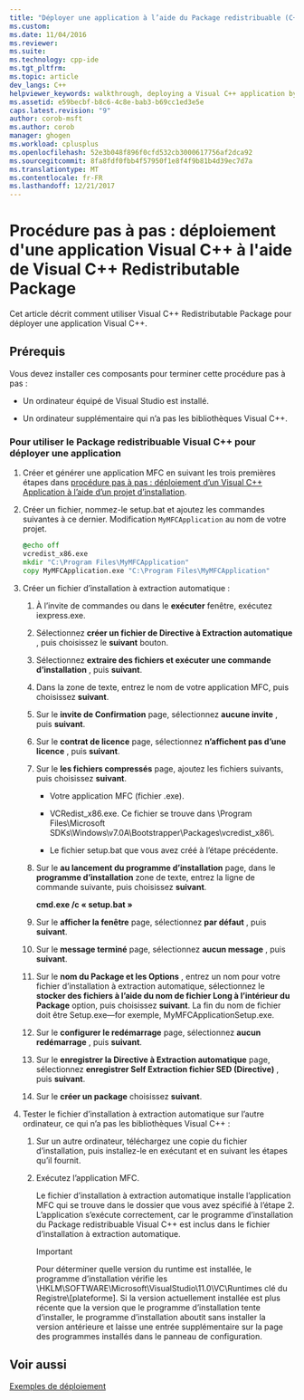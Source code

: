 ```yaml
---
title: "Déployer une application à l’aide du Package redistribuable (C++) | Documents Microsoft"
ms.custom: 
ms.date: 11/04/2016
ms.reviewer: 
ms.suite: 
ms.technology: cpp-ide
ms.tgt_pltfrm: 
ms.topic: article
dev_langs: C++
helpviewer_keywords: walkthrough, deploying a Visual C++ application by using the redistributable package
ms.assetid: e59becbf-b8c6-4c8e-bab3-b69cc1ed3e5e
caps.latest.revision: "9"
author: corob-msft
ms.author: corob
manager: ghogen
ms.workload: cplusplus
ms.openlocfilehash: 52e3b048f896f0cfd532cb3000617756af2dca92
ms.sourcegitcommit: 8fa8fdf0fbb4f57950f1e8f4f9b81b4d39ec7d7a
ms.translationtype: MT
ms.contentlocale: fr-FR
ms.lasthandoff: 12/21/2017
---
```

# <a name="walkthrough-deploying-a-visual-c-application-by-using-the-visual-c-redistributable-package"></a>Procédure pas à pas : déploiement d'une application Visual C++ à l'aide de Visual C++ Redistributable Package
Cet article décrit comment utiliser Visual C++ Redistributable Package pour déployer une application Visual C++.  
  
## <a name="prerequisites"></a>Prérequis  
 Vous devez installer ces composants pour terminer cette procédure pas à pas :  
  
-   Un ordinateur équipé de Visual Studio est installé.  
  
-   Un ordinateur supplémentaire qui n’a pas les bibliothèques Visual C++.  
  
### <a name="to-use-the-visual-c-redistributable-package-to-deploy-an-application"></a>Pour utiliser le Package redistribuable Visual C++ pour déployer une application  
  
1.  Créer et générer une application MFC en suivant les trois premières étapes dans [procédure pas à pas : déploiement d’un Visual C++ Application à l’aide d’un projet d’installation](../ide/deploying-visual-cpp-application-by-using-the-vcpp-redistributable-package.md).  
  
2.  Créer un fichier, nommez-le setup.bat et ajoutez les commandes suivantes à ce dernier. Modification `MyMFCApplication` au nom de votre projet.  
  
    ```cmd
    @echo off  
    vcredist_x86.exe  
    mkdir "C:\Program Files\MyMFCApplication"  
    copy MyMFCApplication.exe "C:\Program Files\MyMFCApplication"  
    ```  
  
3.  Créer un fichier d’installation à extraction automatique :  
  
    1.  À l’invite de commandes ou dans le **exécuter** fenêtre, exécutez iexpress.exe.  
  
    2.  Sélectionnez **créer un fichier de Directive à Extraction automatique** , puis choisissez le **suivant** bouton.  
  
    3.  Sélectionnez **extraire des fichiers et exécuter une commande d’installation** , puis **suivant**.  
  
    4.  Dans la zone de texte, entrez le nom de votre application MFC, puis choisissez **suivant**.  
  
    5.  Sur le **invite de Confirmation** page, sélectionnez **aucune invite** , puis **suivant**.  
  
    6.  Sur le **contrat de licence** page, sélectionnez **n’affichent pas d’une licence** , puis **suivant**.  
  
    7.  Sur le **les fichiers compressés** page, ajoutez les fichiers suivants, puis choisissez **suivant**.  
  
        -   Votre application MFC (fichier .exe).  
  
        -   VCRedist_x86.exe. Ce fichier se trouve dans \Program Files\Microsoft SDKs\Windows\v7.0A\Bootstrapper\Packages\vcredist_x86\\.  
  
        -   Le fichier setup.bat que vous avez créé à l’étape précédente.  
  
    8.  Sur le **au lancement du programme d’installation** page, dans le **programme d’installation** zone de texte, entrez la ligne de commande suivante, puis choisissez **suivant**.  
  
         **cmd.exe /c « setup.bat »**  
  
    9. Sur le **afficher la fenêtre** page, sélectionnez **par défaut** , puis **suivant**.  
  
    10. Sur le **message terminé** page, sélectionnez **aucun message** , puis **suivant**.  
  
    11. Sur le **nom du Package et les Options** , entrez un nom pour votre fichier d’installation à extraction automatique, sélectionnez le **stocker des fichiers à l’aide du nom de fichier Long à l’intérieur du Package** option, puis choisissez **suivant**. La fin du nom de fichier doit être Setup.exe—for exemple, MyMFCApplicationSetup.exe.  
  
    12. Sur le **configurer le redémarrage** page, sélectionnez **aucun redémarrage** , puis **suivant**.  
  
    13. Sur le **enregistrer la Directive à Extraction automatique** page, sélectionnez **enregistrer Self Extraction fichier SED (Directive)** , puis **suivant**.  
  
    14. Sur le **créer un package** choisissez **suivant**.  
  
4.  Tester le fichier d’installation à extraction automatique sur l’autre ordinateur, ce qui n’a pas les bibliothèques Visual C++ :  
  
    1.  Sur un autre ordinateur, téléchargez une copie du fichier d’installation, puis installez-le en exécutant et en suivant les étapes qu’il fournit.  
  
    2.  Exécutez l’application MFC.  
  
         Le fichier d’installation à extraction automatique installe l’application MFC qui se trouve dans le dossier que vous avez spécifié à l’étape 2. L’application s’exécute correctement, car le programme d’installation du Package redistribuable Visual C++ est inclus dans le fichier d’installation à extraction automatique.  
  
        > [!IMPORTANT]
        >  Pour déterminer quelle version du runtime est installée, le programme d’installation vérifie les \HKLM\SOFTWARE\Microsoft\VisualStudio\11.0\VC\Runtimes clé du Registre\\[plateforme]. Si la version actuellement installée est plus récente que la version que le programme d’installation tente d’installer, le programme d’installation aboutit sans installer la version antérieure et laisse une entrée supplémentaire sur la page des programmes installés dans le panneau de configuration.  
  
## <a name="see-also"></a>Voir aussi  
 [Exemples de déploiement](../ide/deployment-examples.md)